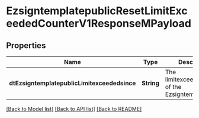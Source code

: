 # EzsigntemplatepublicResetLimitExceededCounterV1ResponseMPayload

## Properties
Name | Type | Description | Notes
------------ | ------------- | ------------- | -------------
**dtEzsigntemplatepublicLimitexceededsince** | **String** | The limitexceededsince of the Ezsigntemplatepublic | 

[[Back to Model list]](../README.md#documentation-for-models) [[Back to API list]](../README.md#documentation-for-api-endpoints) [[Back to README]](../README.md)


